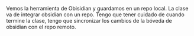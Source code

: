 Vemos la herramienta de Obisidian y guardamos en un repo local. La clase va de integrar obsidian con un repo. Tengo que tener cuidado de cuando termine la clase, tengo que sincronizar los cambios de la bóveda de obsidian con el repo remoto.